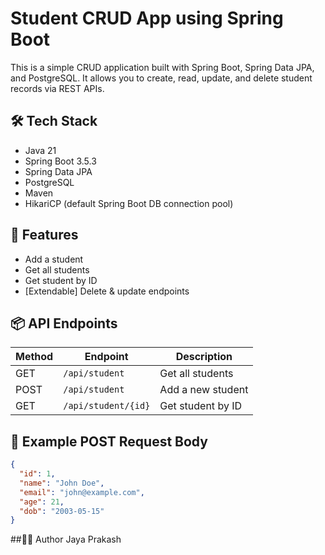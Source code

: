 # Student CRUD App using Spring Boot

This is a simple CRUD application built with Spring Boot, Spring Data JPA, and PostgreSQL. It allows you to create, read, update, and delete student records via REST APIs.

## 🛠️ Tech Stack
- Java 21
- Spring Boot 3.5.3
- Spring Data JPA
- PostgreSQL
- Maven
- HikariCP (default Spring Boot DB connection pool)

## 🚀 Features
- Add a student
- Get all students
- Get student by ID
- [Extendable] Delete & update endpoints

## 📦 API Endpoints

| Method | Endpoint           | Description          |
|--------|--------------------|----------------------|
| GET    | `/api/student`     | Get all students     |
| POST   | `/api/student`     | Add a new student    |
| GET    | `/api/student/{id}`| Get student by ID    |







## 🧪 Example POST Request Body
```json
{
  "id": 1,
  "name": "John Doe",
  "email": "john@example.com",
  "age": 21,
  "dob": "2003-05-15"
}

```


##🧑‍💻 Author
Jaya Prakash
